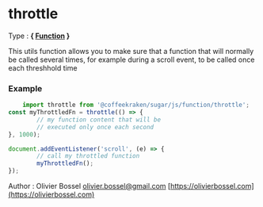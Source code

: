 # throttle

<!-- @namespace: sugar.js.function.throttle -->

Type : **{ [Function](https://developer.mozilla.org/fr/docs/Web/JavaScript/Reference/Objets_globaux/Function) }**


This utils function allows you to make sure that a function that will normally be called
several times, for example during a scroll event, to be called once each threshhold time


### Example
```js
	import throttle from '@coffeekraken/sugar/js/function/throttle';
const myThrottledFn = throttle(() => {
		// my function content that will be
		// executed only once each second
}, 1000);

document.addEventListener('scroll', (e) => {
		// call my throttled function
		myThrottledFn();
});
```
Author : Olivier Bossel [olivier.bossel@gmail.com](mailto:olivier.bossel@gmail.com) [https://olivierbossel.com](https://olivierbossel.com)